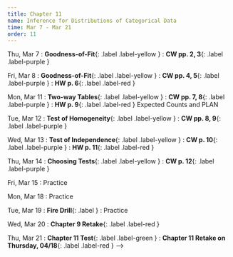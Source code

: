 ```yaml
---
title: Chapter 11
name: Inference for Distributions of Categorical Data
time: Mar 7 - Mar 21
order: 11
---
```


<!-- : **Standard 2.1**{: .label .label-yellow }
: **CW pp. 3, 4**{: .label .label-purple }
: **Group Quiz**{: .label .label-green } Section 2.1
: **Test Retake**{: .label .label-red} Chapter 4 Retake
: **No School**{: .label } Staff PD Day
: Practice
: **Chapter 2 Test**{: .label .label-green }
: **Chapter 2 Retake on Wed, 10/18**{: .label .label-red } -->

Thu, Mar 7
: **Goodness-of-Fit**{: .label .label-yellow }
: **CW pp. 2, 3**{: .label .label-purple }

Fri, Mar 8
: **Goodness-of-Fit**{: .label .label-yellow }
: **CW pp. 4, 5**{: .label .label-purple }
: **HW p. 6**{: .label .label-red }

Mon, Mar 11
: **Two-way Tables**{: .label .label-yellow }
: **CW pp. 7, 8**{: .label .label-purple }
: **HW p. 9**{: .label .label-red } Expected Counts and PLAN

Tue, Mar 12
: **Test of Homogeneity**{: .label .label-yellow }
: **CW pp. 8, 9**{: .label .label-purple }

Wed, Mar 13
: **Test of Independence**{: .label .label-yellow }
: **CW p. 10**{: .label .label-purple }
: **HW p. 11**{: .label .label-red }

Thu, Mar 14
: **Choosing Tests**{: .label .label-yellow }
: **CW p. 12**{: .label .label-purple }


Fri, Mar 15
: Practice


Mon, Mar 18
: Practice


Tue, Mar 19
: **Fire Drill**{: .label }
: Practice

Wed, Mar 20
: **Chapter 9 Retake**{: .label .label-red }

Thu, Mar 21
: **Chapter 11 Test**{: .label .label-green }
: **Chapter 11 Retake on Thursday, 04/18**{: .label .label-red } -->

<!--

Fri, Mar 22


Mon, Mar 25


Tue, Mar 26


Wed, Mar 27


Thu, Mar 28


Fri, Mar 29


Mon, Apr 1
: **No Class**{: .label } Spring Break

Tue, Apr 2
: **No Class**{: .label } Spring Break

Wed, Apr 3
: **No Class**{: .label } Spring Break

Thu, Apr 4
: **No Class**{: .label } Spring Break

Fri, Apr 5
: **No Class**{: .label } Spring Break

Mon, Apr 8


Tue, Apr 9


Wed, Apr 10


Thu, Apr 11


Fri, Apr 12


Mon, Apr 15


Tue, Apr 16


Wed, Apr 17


Thu, Apr 18


Fri, Apr 19


Mon, Apr 22


Tue, Apr 23


Wed, Apr 24


Thu, Apr 25


Fri, Apr 26


Mon, Apr 29


Tue, Apr 30


Wed, May 1


Thu, May 2


Fri, May 3


Mon, May 6


Tue, May 7


Wed, May 8


Thu, May 9


Fri, May 10


Mon, May 13


Tue, May 14


Wed, May 15


Thu, May 16


Fri, May 17
: **No Class**{: .label } Malcolm X's Birthday


Mon, May 20


Tue, May 21


Wed, May 22


Thu, May 23


Fri, May 24


Mon, May 27
: **No Class**{: .label } Memorial Day


Tue, May 28


Wed, May 29
: **Finals: P1, P2**{: .label }

Thu, May 30
: **Finals: P3, P4**{: .label }

Fri, May 31
: **Finals: P5, P6**{: .label }

Mon, Jun 3
: **Minimum Day**{: .label}

Tue, Jun 4
: **Minimum Day**{: .label} Last Day of School! -->